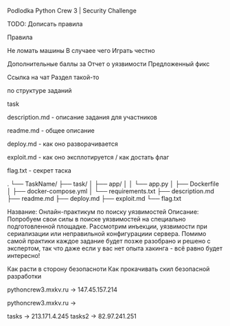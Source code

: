 Podlodka Python Crew 3 | Security Challenge

TODO: Дописать правила

Правила

Не ломать машины
В случаее чего
Играть честно

Дополнительные баллы за
Отчет о уязвимости
Предложенный фикс

Ссылка на чат
Раздел такой-то

по структуре заданий

task 

description.md - описание задания для участников

readme.md - общее описание

deploy.md - как оно разворачивается 

exploit.md - как оно эксплотируется / как достать флаг

flag.txt - секрет таска


.
└── TaskName/
    ├── task/
    │   ├── app/
    │   │   └── app.py
    │   ├── Dockerfile
    │   ├── docker-compose.yml
    │   └── requirements.txt
    ├── description.md
    ├── readme.md
    ├── deploy.md 
    ├── exploit.md
    └── flag.txt
    


Название: Онлайн-практикум по поиску уязвимостей
Описание: Попробуем свои силы в поиске уязвимостей на специально подготовленной площадке. 
Рассмотрим инъекции, уязвимости при сериализации или неправильной конфигурациии сервера. 
Помимо самой практики каждое задание будет позже разобрано и решено с экспертом, 
так что даже если у вас нет опыта хакинга - всё равно будет интересно!

Как расти в сторону безопасноти
Как прокачивать скил безопасной разработки



pythoncrew3.mxkv.ru → 147.45.157.214

pythoncrew3.mxkv.ru → 


tasks → 213.171.4.245
tasks2 → 82.97.241.251


